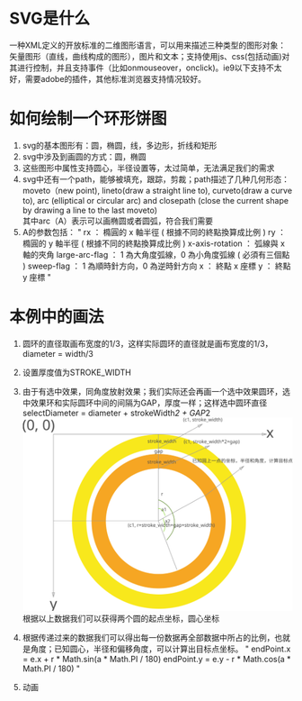 # SVG是什么
一种XML定义的开放标准的二维图形语言，可以用来描述三种类型的图形对象：矢量图形（直线，曲线构成的图形），图片和文本；支持使用js、css(包括动画)对其进行控制，并且支持事件（比如onmouseover，onclick)。ie9以下支持不太好，需要adobe的插件，其他标准浏览器支持情况较好。

# 如何绘制一个环形饼图  
1. svg的基本图形有：圆，椭圆，线，多边形，折线和矩形
2. svg中涉及到画圆的方式：圆，椭圆
3. 这些图形中属性支持圆心，半径设置等，太过简单，无法满足我们的需求
4. svg中还有一个path，能够被填充，跟踪，剪裁；path描述了几种几何形态：moveto（new point), lineto(draw a straight line to), curveto(draw a curve to), arc (elliptical or circular arc) and closepath (close the current shape by drawing a line to the last moveto)  
其中arc（A）表示可以画椭圆或者圆弧，符合我们需要
5. A的参数包括：
"
rx ： 橢圓的 x 軸半徑 ( 根據不同的終點換算成比例 )
ry ： 橢圓的 y 軸半徑 ( 根據不同的終點換算成比例 )
x-axis-rotation ： 弧線與 x 軸的夾角
large-arc-flag ： 1 為大角度弧線，0 為小角度弧線 ( 必須有三個點 )
sweep-flag ： 1 為順時針方向，0 為逆時針方向
x ： 終點 x 座標
y ： 終點 y 座標
"

# 本例中的画法  
1. 圆环的直径取画布宽度的1/3，这样实际圆环的直径就是画布宽度的1/3，diameter = width/3
2. 设置厚度值为STROKE_WIDTH
3. 由于有选中效果，同角度放射效果；我们实际还会再画一个选中效果圆环，选中效果环和实际圆环中间的间隔为GAP，厚度一样；这样选中圆环直径selectDiameter = diameter + strokeWidth*2 + GAP*2
![圆环坐标尺寸](https://github.com/Namicici/web-tech/blob/master/pie.svg)  
根据以上数据我们可以获得两个圆的起点坐标，圆心坐标
4. 根据传递过来的数据我们可以得出每一份数据再全部数据中所占的比例，也就是角度；已知圆心，半径和偏移角度，可以计算出目标点坐标。
"
endPoint.x = e.x + r * Math.sin(a * Math.PI / 180)
endPoint.y = e.y - r * Math.cos(a * Math.PI / 180)
"

5. 动画
